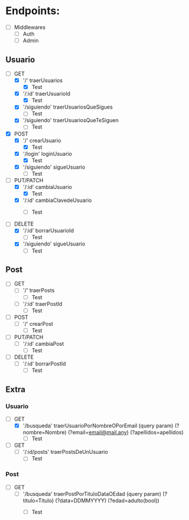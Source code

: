 # Endpoints:


- [ ] Middlewares
  - [ ] Auth
  - [ ] Admin

## Usuario
- [ ] GET
  - [x] '/' traerUsuarios
    - [x] Test

  - [x] '/:id' traerUsuarioId
    - [x] Test

  - [x] '/siguiendo' traerUsuariosQueSigues
    - [ ] Test

  - [x] '/siguiendo' traerUsuariosQueTeSiguen
    - [ ] Test

- [x] POST
  - [x] '/' crearUsuario
    - [x] Test
 
  - [x] '/login' loginUsuario
    - [x] Test

  - [x] '/siguiendo' sigueUsuario
    - [ ] Test

- [ ] PUT/PATCH
  - [x] '/:id' cambiaUsuario
    - [x] Test
  
  - [x] '/:id' cambiaClavedeUsuario
    - [ ] Test
  

- [ ] DELETE
  - [x] '/:id' borrarUsuarioId
    - [ ] Test

  - [x] '/siguiendo' sigueUsuario
    - [ ] Test
  
## Post
- [ ] GET
  - [ ] '/' traerPosts
    - [ ] Test
  
  - [ ] '/:id' traerPostId
    - [ ] Test

- [ ] POST
  - [ ] '/' crearPost
    - [ ] Test

- [ ] PUT/PATCH
  - [ ] '/:id' cambiaPost
    - [ ] Test

- [ ] DELETE
  - [ ] '/:id' borrarPostId
    - [ ] Test

## Extra
### Usuario

- [ ] GET
  - [x] '/busqueda' traerUsuarioPorNombreOPorEmail (query param) (?nombre=Nombre) (?email=email@mail.any) (?apellidos=apellidos)
    - [ ] Test

- [ ] GET
  - [ ] '/:id/posts' traerPostsDeUnUsuario
    - [ ] Test

### Post

- [ ] GET
  - [ ] '/busqueda' traerPostPorTituloDataOEdad (query param) (?titulo=Titulo) (?data=DDMMYYYY) (?edad=adulto(bool))
    - [ ] Test

